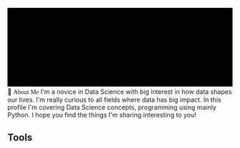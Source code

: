 ![intro](MAIN-INTRO.gif)
📖 <span style="font-family: 'Roboto Slab', serif;">About Me</span>
I'm a novice in Data Science with big interest in how data shapes our lives. I'm really curious to all fields where data has big impact.
In this profile I'm covering Data Science concepts, programming using mainly Python.
I hope you find the things I'm sharing interesting to you!
## Tools
